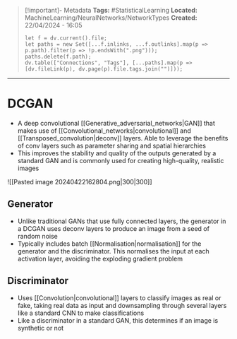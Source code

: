 > [!important]- Metadata
> **Tags:** #StatisticalLearning 
> **Located:** MachineLearning/NeuralNetworks/NetworkTypes
> **Created:** 22/04/2024 - 16:05
> ```dataviewjs
> let f = dv.current().file;
> let paths = new Set([...f.inlinks, ...f.outlinks].map(p => p.path).filter(p => !p.endsWith(".png")));
> paths.delete(f.path);
> dv.table(["Connections", "Tags"], [...paths].map(p => [dv.fileLink(p), dv.page(p).file.tags.join("")]));
> ```

___
# DCGAN
- A deep convolutional [[Generative_adversarial_networks|GAN]] that makes use of [[Convolutional_networks|convolutional]]  and [[Transposed_convolution|deconv]] layers. Able to leverage the benefits of conv layers such as parameter sharing and spatial hierarchies 
- This improves the stability and quality of the outputs generated by a standard GAN and is commonly used for creating high-quality, realistic images

![[Pasted image 20240422162804.png|300|300]]
## Generator
- Unlike traditional GANs that use fully connected layers, the generator in a DCGAN uses deconv layers to produce an image from a seed of random noise
- Typically includes batch [[Normalisation|normalisation]] for the generator and the discriminator. This normalises the input at each activation layer, avoiding the exploding gradient problem 

## Discriminator 
- Uses [[Convolution|convolutional]] layers to classify images as real or fake, taking real data as input and downsampling through several layers like a standard CNN to make classifications
- Like a discriminator in a standard GAN, this determines if an image is synthetic or not